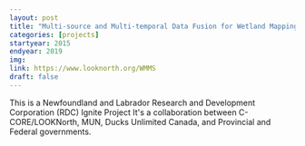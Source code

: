 ```yaml
---
layout: post
title: "Multi-source and Multi-temporal Data Fusion for Wetland Mapping and Monitoring"
categories: [projects]
startyear: 2015
endyear: 2019
img: 
link: https://www.looknorth.org/WMMS
draft: false
---
```


This is a Newfoundland and Labrador Research and Development Corporation (RDC) Ignite Project It's a collaboration between C-CORE/LOOKNorth, MUN, Ducks Unlimited Canada, and Provincial and Federal governments.
